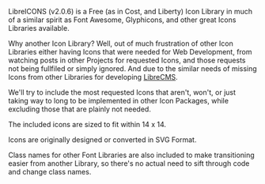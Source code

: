 LibreICONS (v2.0.6) is a Free (as in Cost, and Liberty) Icon Library in much of a similar spirit as Font Awesome, Glyphicons, and other great Icons Libraries available.

Why another Icon Library? Well, out of much frustration of other Icon Libraries either having Icons that were needed for Web Development, from watching posts in other Projects for requested Icons, and those requests not being fullfiled or simply ignored. And due to the similar needs of missing Icons from other Libraries for developing [LibreCMS](https://github.com/StudioJunkyard/LibreCMS).

We'll try to include the most requested Icons that aren't, won't, or just taking way to long to be implemented in other Icon Packages, while excluding those that are plainly not needed.

The included icons are sized to fit within 14 x 14.

Icons are originally designed or converted in SVG Format.

Class names for other Font Libraries are also included to make transitioning easier from another Library, so there's no actual need to sift through code and change class names.